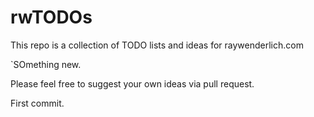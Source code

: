 # rwTODOs

This repo is a collection of TODO lists and ideas for raywenderlich.com

`SOmething new.

Please feel free to suggest your own ideas via pull request.

First commit.
